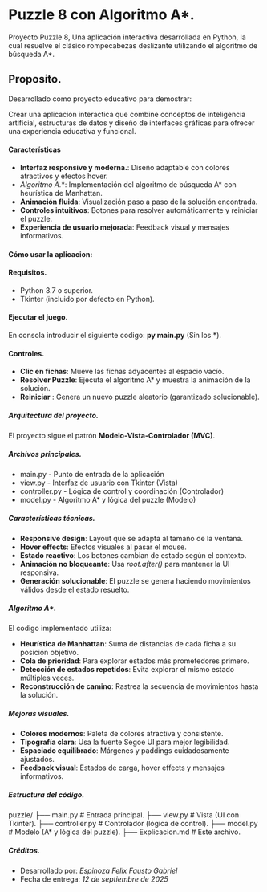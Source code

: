 # Puzzle 8 con Algoritmo A*.

Proyecto Puzzle 8, Una aplicación interactiva desarrollada en Python,
la cual resuelve el clásico rompecabezas deslizante utilizando el algoritmo de búsqueda A*.

## Proposito.
Desarrollado como proyecto educativo para demostrar:

Crear una aplicacion interactica que combine conceptos de inteligencia artificial,
estructuras de datos y diseño de interfaces gráficas para ofrecer una experiencia educativa y funcional.

#### Características

- **Interfaz responsive y moderna.**: Diseño adaptable con colores atractivos y efectos hover.
- **Algoritmo A*.**: Implementación del algoritmo de búsqueda A* con heurística de Manhattan.
- **Animación fluida**: Visualización paso a paso de la solución encontrada.
- **Controles intuitivos**: Botones para resolver automáticamente y reiniciar el puzzle.
- **Experiencia de usuario mejorada**: Feedback visual y mensajes informativos.

#### Cómo usar la aplicacion:

#### Requisitos.

- Python 3.7 o superior.
- Tkinter (incluido por defecto en Python).

#### Ejecutar el juego.

En consola introducir el siguiente codigo: **py main.py** (Sin los *).

#### Controles.

- **Clic en fichas**: Mueve las fichas adyacentes al espacio vacío.
- **Resolver Puzzle**: Ejecuta el algoritmo A* y muestra la animación de la solución.
- **Reiniciar** : Genera un nuevo puzzle aleatorio (garantizado solucionable).

##### Arquitectura del proyecto.

El proyecto sigue el patrón **Modelo-Vista-Controlador (MVC)**.

##### Archivos principales.

- main.py       - Punto de entrada de la aplicación
- view.py       - Interfaz de usuario con Tkinter (Vista)
- controller.py - Lógica de control y coordinación (Controlador)
- model.py      - Algoritmo A* y lógica del puzzle (Modelo)

##### Características técnicas.

- **Responsive design**: Layout que se adapta al tamaño de la ventana.
- **Hover effects**: Efectos visuales al pasar el mouse.
- **Estado reactivo**: Los botones cambian de estado según el contexto.
- **Animación no bloqueante**: Usa *root.after()* para mantener la UI responsiva.
- **Generación solucionable**: El puzzle se genera haciendo movimientos válidos desde el estado resuelto.

##### Algoritmo A*.

El codigo implementado utiliza:

- **Heurística de Manhattan**: Suma de distancias de cada ficha a su posición objetivo.
- **Cola de prioridad**: Para explorar estados más prometedores primero.
- **Detección de estados repetidos**: Evita explorar el mismo estado múltiples veces.
- **Reconstrucción de camino**: Rastrea la secuencia de movimientos hasta la solución.

##### Mejoras visuales.

- **Colores modernos**: Paleta de colores atractiva y consistente.
- **Tipografía clara**: Usa la fuente Segoe UI para mejor legibilidad.
- **Espaciado equilibrado**: Márgenes y paddings cuidadosamente ajustados.
- **Feedback visual**: Estados de carga, hover effects y mensajes informativos.

##### Estructura del código.

puzzle/
├── main.py           # Entrada principal.
├── view.py           # Vista (UI con Tkinter).
├── controller.py     # Controlador (lógica de control).
├── model.py          # Modelo (A* y lógica del puzzle).
├── Explicacion.md    # Este archivo.

##### Créditos.

- Desarrollado por: *Espinoza Felix Fausto Gabriel*
- Fecha de entrega: *12 de septiembre de 2025*